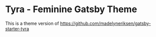# Tyra - Feminine Gatsby Theme

This is a theme version of https://github.com/madelyneriksen/gatsby-starter-tyra
